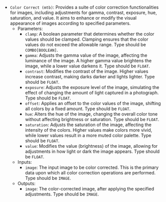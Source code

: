 - `Color Correct (mtb)`: Provides a suite of color correction functionalities for images, including adjustments for gamma, contrast, exposure, hue, saturation, and value. It aims to enhance or modify the visual appearance of images according to specified parameters.
    - Parameters:
        - `clamp`: A boolean parameter that determines whether the color values should be clamped. Clamping ensures that the color values do not exceed the allowable range. Type should be `COMBO[BOOLEAN]`.
        - `gamma`: Adjusts the gamma value of the image, affecting the luminance of the image. A higher gamma value brightens the image, while a lower value darkens it. Type should be `FLOAT`.
        - `contrast`: Modifies the contrast of the image. Higher values increase contrast, making darks darker and lights lighter. Type should be `FLOAT`.
        - `exposure`: Adjusts the exposure level of the image, simulating the effect of changing the amount of light captured in a photograph. Type should be `FLOAT`.
        - `offset`: Applies an offset to the color values of the image, shifting all colors by a fixed amount. Type should be `FLOAT`.
        - `hue`: Alters the hue of the image, changing the overall color tone without affecting brightness or saturation. Type should be `FLOAT`.
        - `saturation`: Adjusts the saturation of the image, affecting the intensity of the colors. Higher values make colors more vivid, while lower values result in a more muted color palette. Type should be `FLOAT`.
        - `value`: Modifies the value (brightness) of the image, allowing for adjustments in how light or dark the image appears. Type should be `FLOAT`.
    - Inputs:
        - `image`: The input image to be color corrected. This is the primary data upon which all color correction operations are performed. Type should be `IMAGE`.
    - Outputs:
        - `image`: The color-corrected image, after applying the specified adjustments. Type should be `IMAGE`.
